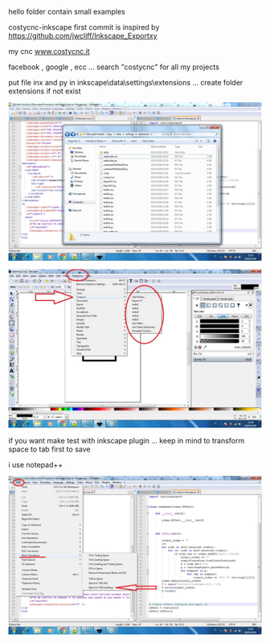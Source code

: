 hello folder contain small examples

costycnc-inkscape first commit is inspired by https://github.com/jwcliff/Inkscape_Exportxy
        
my cnc www.costycnc.it

facebook , google , ecc ... search "costycnc" for all my projects

put file inx and py in inkscape\data\settings\extensions ... create folder extensions if not exist

![alt text](https://github.com/costycnc/costycnc-inkscape-plugin-hello-world/blob/master/Untitled.jpg)

![alt text](https://github.com/costycnc/costycnc-inkscape-plugin-hello-world/blob/master/menu.jpg)

if you want make test with inkscape plugin ... keep in mind to transform space to tab first to save 

i use notepad++

![alt text](https://github.com/costycnc/costycnc-inkscape-plugin-hello-world/blob/master/spacetab.jpg)


